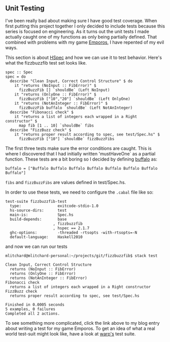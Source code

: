 ## Unit Testing

I've been really bad about making sure I have good test coverage. When first
putting this project together I only decided to include tests because this
series is focused on engineering. As it turns out the unit tests I made
actually caught one of my functions as only being partially defined.
That combined with problems with my game
[Emporos](/blog/2015/11/momentio-testing.md), I have repented of my evil ways.

This section is about [HSpec](http://hspec.github.io/writing-specs.html) and how we can use it to test behavior. Here's what the fizzbuzzfib test set looks like.

    spec :: Spec
    spec = do
      describe "Clean Input, Correct Control Structure" $ do
        it "returns (NoInput :: FibError)" $
          fizzBuzzFib [] `shouldBe` (Left NoInput)
        it "returns (OnlyOne :: FibError)" $
          fizzBuzzFib ["10","20"] `shouldBe` (Left OnlyOne)
        it "returns (NotAnInteger :: FibError)" $
          fizzBuzzFib buffalo `shouldBe` (Left NotAnInteger)
      describe "Fibonacci check" $
        it "returns a list of integers each wrapped in a Right constructor" $
          map fib [1 .. 10] `shouldBe` fibs
      describe "FizzBuzz check" $
        it "returns proper result according to spec, see test/Spec.hs" $
          fizzBuzzFib ["10"] `shouldBe` fizzBuzzFibs

The first three tests make sure the error conditions are caught. This is where I discovered that I had initially written 'mustHaveOne` as a partial function. 
These tests are a bit boring so I decided by defining [buffalo](https://simple.wikipedia.org/wiki/Buffalo_buffalo_Buffalo_buffalo_buffalo_buffalo_Buffalo_buffalo) as:

`buffalo = ["Buffalo Buffalo Buffalo Buffalo Buffalo Buffalo Buffalo Buffalo"]`

`fibs` and `fizzBuzzFibs` are values defined in test/Spec.hs.

In order to use these tests, we need to configure the `.cabal` file like so:

    test-suite fizzbuzzfib-test
      type:                exitcode-stdio-1.0
      hs-source-dirs:      test
      main-is:             Spec.hs
      build-depends:       base
                         , fizzbuzzfib
                         , hspec == 2.1.7
      ghc-options:         -threaded -rtsopts -with-rtsopts=-N
      default-language:    Haskell2010

and now we can run our tests

`mlitchard@mlitchard-personal:~/projects/git/fizzbuzzfib$ stack test`

<snip>

    Clean Input, Correct Control Structure
      returns (NoInput :: FibError)
      returns (OnlyOne :: FibError)
      returns (NotAnInteger :: FibError)
    Fibonacci check
      returns a list of integers each wrapped in a Right constructor
    FizzBuzz check
      returns proper result according to spec, see test/Spec.hs

    Finished in 0.0005 seconds
    5 examples, 0 failures
    Completed all 2 actions.

To see something more complicated, click the link above to my blog entry about writing a test for my game Emporos. To get an idea of what a real world test-suit might look like, have a look at [warp's](https://github.com/yesodweb/wai/blob/master/warp/test/RunSpec.hs) test suite.
